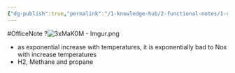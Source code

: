 ```yaml
---
{"dg-publish":true,"permalink":"/1-knowledge-hub/2-functional-notes/1-career-notes/2-general-technical-notes/2-power-plant-systems/flue-gas-constituents-and-norms/nox-graph-explained/","noteIcon":""}
---
```


#OfficeNote 
?![3xMaK0M - Imgur.png](/img/user/Obsidian%20Functional%20Stuff/z-All%20pdfs,%20Images%20&%20Small%20Excalidraws/3xMaK0M%20-%20Imgur.png)
- as exponential increase with temperatures, it is exponentially bad to Nox with increase temperatures
- H2, Methane and propane
<!--SR:!2024-07-06,3,250-->